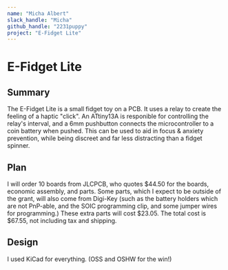 ```yaml
---
name: "Micha Albert"
slack_handle: "Micha"
github_handle: "2231puppy"
project: "E-Fidget Lite"
---
```


# E-Fidget Lite

## Summary

The E-Fidget Lite is a small fidget toy on a PCB. It uses a relay to create the
feeling of a haptic "click". An ATtiny13A is responible for controlling the relay's
interval, and a 6mm pushbutton connects the microcontroller to a coin battery when
pushed. This can be used to aid in focus & anxiety prevention, while being discreet
and far less distracting than a fidget spinner.

## Plan

I will order 10 boards from JLCPCB, who quotes $44.50 for the boards, economic
assembly, and parts. Some parts, which I expect to be outside of the grant,
will also come from Digi-Key (such as the battery holders which are not
PnP-able, and the SOIC programming clip, and some jumper wires for
programming.) These extra parts will cost $23.05. The total cost is $67.55,
not including tax and shipping.

## Design

I used KiCad for everything. (OSS and OSHW for the win!)
